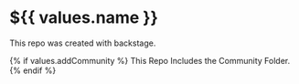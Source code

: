 # ${{ values.name }}

This repo was created with backstage.

{% if values.addCommunity %}
This Repo Includes the Community Folder. 
{% endif %}


